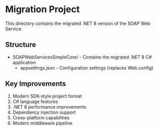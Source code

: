 # Migration Project

This directory contains the migrated .NET 8 version of the SOAP Web Service.

## Structure

- SOAPWebServicesSimpleCore/ - Contains the migrated .NET 8 C# application
  - appsettings.json - Configuration settings (replaces Web.config)

## Key Improvements

1. Modern SDK-style project format
2. C# language features
3. .NET 8 performance improvements
4. Dependency injection support
5. Cross-platform capabilities
6. Modern middleware pipeline